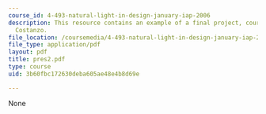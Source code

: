 ```yaml
---
course_id: 4-493-natural-light-in-design-january-iap-2006
description: This resource contains an example of a final project, courtesy of Vincent
  Costanzo.
file_location: /coursemedia/4-493-natural-light-in-design-january-iap-2006/3b60fbc172630deba605ae48e4b8d69e_pres2.pdf
file_type: application/pdf
layout: pdf
title: pres2.pdf
type: course
uid: 3b60fbc172630deba605ae48e4b8d69e

---
```

None